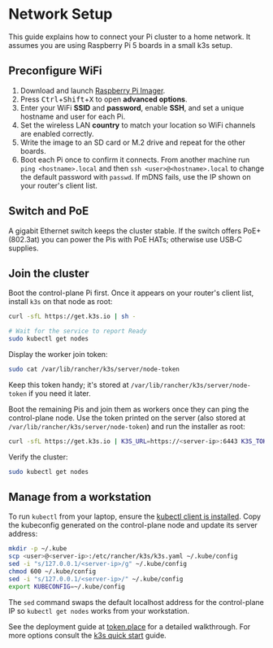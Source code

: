 # Network Setup

This guide explains how to connect your Pi cluster to a home network.
It assumes you are using Raspberry Pi 5 boards in a small k3s setup.

## Preconfigure WiFi

1. Download and launch [Raspberry Pi Imager](https://www.raspberrypi.com/software/).
2. Press <kbd>Ctrl</kbd>+<kbd>Shift</kbd>+<kbd>X</kbd> to open **advanced options**.
3. Enter your WiFi **SSID** and **password**, enable **SSH**, and set a unique
   hostname and user for each Pi.
4. Set the wireless LAN **country** to match your location so WiFi channels are enabled correctly.
5. Write the image to an SD card or M.2 drive and repeat for the other boards.
6. Boot each Pi once to confirm it connects. From another machine run
   `ping <hostname>.local` and then `ssh <user>@<hostname>.local` to change the
   default password with `passwd`. If mDNS fails, use the IP shown on your
   router's client list.

## Switch and PoE

A gigabit Ethernet switch keeps the cluster stable. If the switch offers
PoE+ (802.3at) you can power the Pis with PoE HATs; otherwise use USB‑C supplies.

## Join the cluster

Boot the control-plane Pi first. Once it appears on your router's client list,
install `k3s` on that node as root:

```sh
curl -sfL https://get.k3s.io | sh -

# Wait for the service to report Ready
sudo kubectl get nodes
```

Display the worker join token:

```sh
sudo cat /var/lib/rancher/k3s/server/node-token
```

Keep this token handy; it's stored at
`/var/lib/rancher/k3s/server/node-token` if you need it later.

Boot the remaining Pis and join them as workers once they can ping the
control-plane node. Use the token printed on the server (also stored at
`/var/lib/rancher/k3s/server/node-token`) and run the installer as root:

```sh
curl -sfL https://get.k3s.io | K3S_URL=https://<server-ip>:6443 K3S_TOKEN=<node-token> sh -
```

Verify the cluster:

```sh
sudo kubectl get nodes
```

## Manage from a workstation

To run `kubectl` from your laptop, ensure the
[kubectl client is installed](https://kubernetes.io/docs/tasks/tools/#kubectl).
Copy the kubeconfig generated on the control-plane node and update its
server address:

```sh
mkdir -p ~/.kube
scp <user>@<server-ip>:/etc/rancher/k3s/k3s.yaml ~/.kube/config
sed -i "s/127.0.0.1/<server-ip>/g" ~/.kube/config
chmod 600 ~/.kube/config
sed -i "s/127.0.0.1/<server-ip>/" ~/.kube/config
export KUBECONFIG=~/.kube/config
```

The `sed` command swaps the default localhost address for the control-plane
IP so `kubectl get nodes` works from your workstation.

See the deployment guide at
[token.place](https://github.com/futuroptimist/token.place) for a detailed
walkthrough. For more options consult the
[k3s quick start](https://docs.k3s.io/quick-start) guide.

